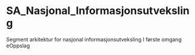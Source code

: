 # SA_Nasjonal_Informasjonsutveksling
Segment arkitektur for nasjonal informasjonsutveksling
I første omgang eOppslag

